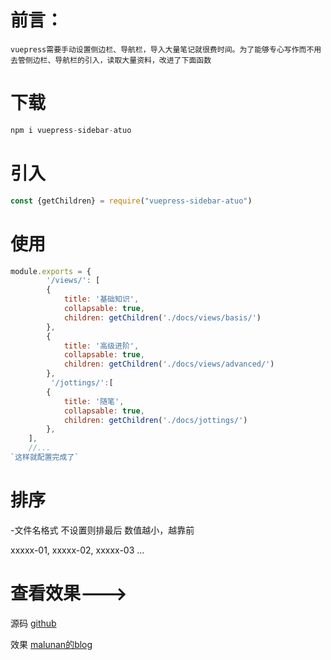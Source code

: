 # 前言：

`vuepress需要手动设置侧边栏、导航栏，导入大量笔记就很费时间。为了能够专心写作而不用去管侧边栏、导航栏的引入，读取大量资料，改进了下面函数`

# 下载 

``` js
npm i vuepress-sidebar-atuo
```

# 引入 

```js
const {getChildren} = require("vuepress-sidebar-atuo")
```

# 使用

``` js
module.exports = {
        '/views/': [
        {
            title: '基础知识',
            collapsable: true,
            children: getChildren('./docs/views/basis/')
        },
        {
            title: '高级进阶',
            collapsable: true,
            children: getChildren('./docs/views/advanced/')
        },
         '/jottings/':[
        {
            title: '随笔',
            collapsable: true,
            children: getChildren('./docs/jottings/')
        },
    ],
    //...
`这样就配置完成了`

```

# 排序

-文件名格式 不设置则排最后 数值越小，越靠前

xxxxx-01,
xxxxx-02,
xxxxx-03
...


# 查看效果--->  
源码 [github](https://github.com/MaLunan/vuepress-sidebar-atuo)

效果 [malunan的blog](www.zmln1021.cn)